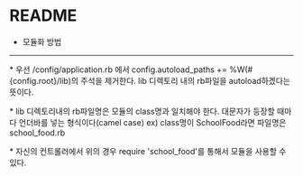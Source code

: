 # README

* 모듈화 방법
-------------
<p>* 우선 /config/application.rb 에서 config.autoload_paths += %W(#{config.root}/lib)의 주석을 제거한다. lib 디렉토리 내의 rb파일을 autoload하겠다는 뜻이다.</p>
<p>* lib 디렉토리내의 rb파일명은 모듈의 class명과 일치해야 한다. 대문자가 등장할 때마다 언더바를 넣는 형식이다(camel case) ex) class명이 SchoolFood라면 파일명은 school_food.rb</p>
<p>* 자신의 컨트롤러에서 위의 경우 require 'school_food'를 통해서 모듈을 사용할 수 있다.</p>